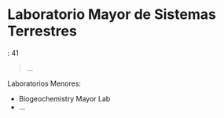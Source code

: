 # Laboratorio Mayor de  Sistemas Terrestres

: 41

> …
> 

Laboratorios Menores:

- Biogeochemistry Mayor Lab
- …
